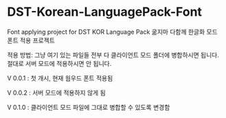 # DST-Korean-LanguagePack-Font
Font applying project for DST KOR Language Pack
굶지마 다함께 한글화 모드 폰트 적용 프로젝트

적용 방법:
그냥 여기 있는 파일들 전부 다 클라이언트 모드 폴더에 병합하시면 됩니다. 절대로 서버 모드에 적용하시면 안 됩니다.

V 0.0.1
: 첫 개시, 현재 웜우드 폰트 적용됨

V 0.0.2
: 서버 모드에 적용하지 않게 됨

V 0.1.0
: 클라이언트 모드 파일에 그대로 병합할 수 있도록 변경함
